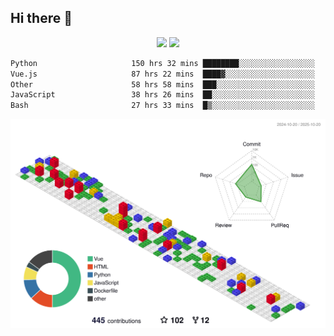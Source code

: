 ## Hi there 👋
<div align="center">
<span>  </span>
<img height="170px" src="https://github-readme-stats.vercel.app/api?username=bigQY&show_icons=true&count_private==true&v=3" /><span>        </span><img height="170px" src="https://github-readme-stats.vercel.app/api/top-langs/?username=bigQY&layout=compact&langs_count=8&hide=html&v=3" />
<span>  </span>
</div>
<div align="center">

<!--START_SECTION:waka-->

```txt
Python                     150 hrs 32 mins ████████░░░░░░░░░░░░░░░░░   32.05 %
Vue.js                     87 hrs 22 mins  ████▓░░░░░░░░░░░░░░░░░░░░   18.60 %
Other                      58 hrs 58 mins  ███░░░░░░░░░░░░░░░░░░░░░░   12.56 %
JavaScript                 38 hrs 26 mins  ██░░░░░░░░░░░░░░░░░░░░░░░   08.19 %
Bash                       27 hrs 33 mins  █▒░░░░░░░░░░░░░░░░░░░░░░░   05.87 %
```

<!--END_SECTION:waka-->
</div>

![](./profile-3d-contrib/profile-gitblock.svg)
